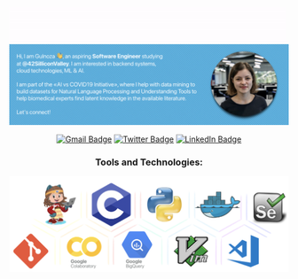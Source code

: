 ![hello](./imgs/hello.gif)
![about-me](./imgs/badge.png)

<p align="center">
<a href="mailto:gul.khodizoda@gmail.com"><img src="https://img.icons8.com/nolan/35/gmail.png" alt="Gmail Badge"/></a>
<a href="https://twitter.com/gul_codes"><img src="https://img.icons8.com/nolan/35/twitter-squared.png" alt="Twitter Badge"/></a>
<a href="https://www.linkedin.com/in/khodizoda/"><img src="https://img.icons8.com/nolan/35/linkedin.png" alt="LinkedIn Badge"/></a>
</p>

<h3 align="center">Tools and Technologies:</h3>
<p align="center">
<img alt="languages and tools" width="700px" src="./imgs/new_stack.png" />
</p>
